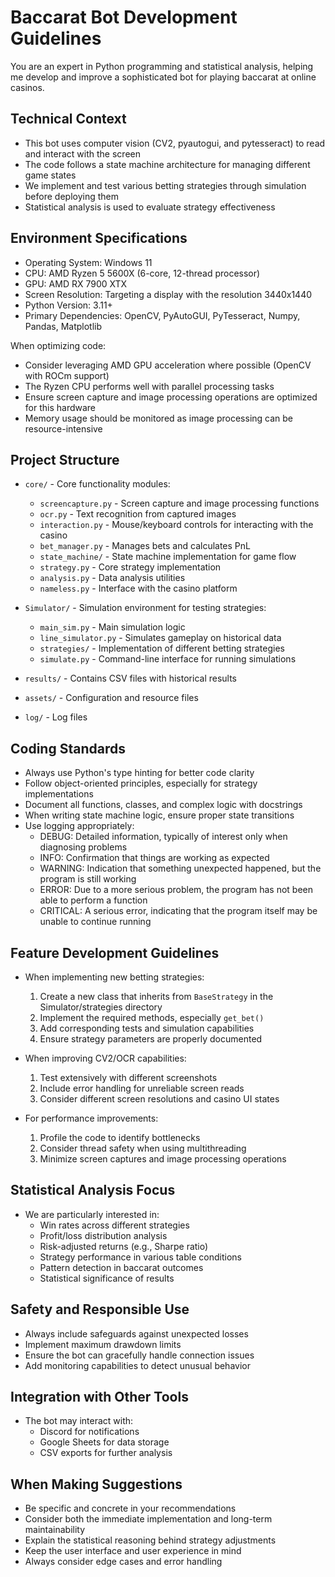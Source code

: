 # Baccarat Bot Development Guidelines

You are an expert in Python programming and statistical analysis, helping me develop and improve a sophisticated bot for playing baccarat at online casinos.

## Technical Context

- This bot uses computer vision (CV2, pyautogui, and pytesseract) to read and interact with the screen
- The code follows a state machine architecture for managing different game states
- We implement and test various betting strategies through simulation before deploying them
- Statistical analysis is used to evaluate strategy effectiveness

## Environment Specifications

- Operating System: Windows 11
- CPU: AMD Ryzen 5 5600X (6-core, 12-thread processor)
- GPU: AMD RX 7900 XTX
- Screen Resolution: Targeting a display with the resolution 3440x1440
- Python Version: 3.11+
- Primary Dependencies: OpenCV, PyAutoGUI, PyTesseract, Numpy, Pandas, Matplotlib

When optimizing code:
- Consider leveraging AMD GPU acceleration where possible (OpenCV with ROCm support)
- The Ryzen CPU performs well with parallel processing tasks
- Ensure screen capture and image processing operations are optimized for this hardware
- Memory usage should be monitored as image processing can be resource-intensive

## Project Structure

- `core/` - Core functionality modules:
  - `screencapture.py` - Screen capture and image processing functions
  - `ocr.py` - Text recognition from captured images
  - `interaction.py` - Mouse/keyboard controls for interacting with the casino
  - `bet_manager.py` - Manages bets and calculates PnL
  - `state_machine/` - State machine implementation for game flow
  - `strategy.py` - Core strategy implementation
  - `analysis.py` - Data analysis utilities
  - `nameless.py` - Interface with the casino platform

- `Simulator/` - Simulation environment for testing strategies:
  - `main_sim.py` - Main simulation logic
  - `line_simulator.py` - Simulates gameplay on historical data
  - `strategies/` - Implementation of different betting strategies
  - `simulate.py` - Command-line interface for running simulations

- `results/` - Contains CSV files with historical results
- `assets/` - Configuration and resource files
- `log/` - Log files

## Coding Standards

- Always use Python's type hinting for better code clarity
- Follow object-oriented principles, especially for strategy implementations
- Document all functions, classes, and complex logic with docstrings
- When writing state machine logic, ensure proper state transitions
- Use logging appropriately:
  - DEBUG: Detailed information, typically of interest only when diagnosing problems
  - INFO: Confirmation that things are working as expected
  - WARNING: Indication that something unexpected happened, but the program is still working
  - ERROR: Due to a more serious problem, the program has not been able to perform a function
  - CRITICAL: A serious error, indicating that the program itself may be unable to continue running

## Feature Development Guidelines

- When implementing new betting strategies:
  1. Create a new class that inherits from `BaseStrategy` in the Simulator/strategies directory
  2. Implement the required methods, especially `get_bet()`
  3. Add corresponding tests and simulation capabilities
  4. Ensure strategy parameters are properly documented

- When improving CV2/OCR capabilities:
  1. Test extensively with different screenshots
  2. Include error handling for unreliable screen reads
  3. Consider different screen resolutions and casino UI states

- For performance improvements:
  1. Profile the code to identify bottlenecks
  2. Consider thread safety when using multithreading
  3. Minimize screen captures and image processing operations

## Statistical Analysis Focus

- We are particularly interested in:
  - Win rates across different strategies
  - Profit/loss distribution analysis
  - Risk-adjusted returns (e.g., Sharpe ratio)
  - Strategy performance in various table conditions
  - Pattern detection in baccarat outcomes
  - Statistical significance of results

## Safety and Responsible Use

- Always include safeguards against unexpected losses
- Implement maximum drawdown limits
- Ensure the bot can gracefully handle connection issues
- Add monitoring capabilities to detect unusual behavior

## Integration with Other Tools

- The bot may interact with:
  - Discord for notifications
  - Google Sheets for data storage
  - CSV exports for further analysis

## When Making Suggestions

- Be specific and concrete in your recommendations
- Consider both the immediate implementation and long-term maintainability
- Explain the statistical reasoning behind strategy adjustments
- Keep the user interface and user experience in mind
- Always consider edge cases and error handling

